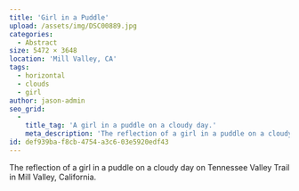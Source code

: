 ```yaml
---
title: 'Girl in a Puddle'
upload: /assets/img/DSC00889.jpg
categories:
  - Abstract
size: 5472 × 3648
location: 'Mill Valley, CA'
tags:
  - horizontal
  - clouds
  - girl
author: jason-admin
seo_grid:
  -
    title_tag: 'A girl in a puddle on a cloudy day.'
    meta_description: 'The reflection of a girl in a puddle on a cloudy day on Tennessee Valley Trail in Mill Valley, California.'
id: def939ba-f8cb-4754-a3c6-03e5920edf43
---
```

The reflection of a girl in a puddle on a cloudy day on Tennessee Valley Trail in Mill Valley, California.